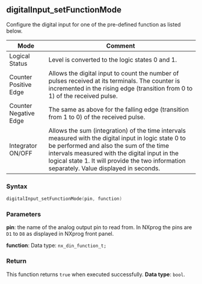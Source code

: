 ## digitalInput_setFunctionMode
Configure the digital input for one of the pre-defined function as listed below.

Mode | Comment
--- | --- 
 Logical Status | Level is converted to the logic states 0 and 1. 
Counter Positive Edge |  Allows the digital input to count the number of pulses received at its terminals. The counter is incremented in the rising edge (transition from 0 to 1) of the received pulse. 
Counter Negative Edge |  The same as above for the falling edge (transition from 1 to 0) of the received pulse. 
Integrator ON/OFF |  Allows the sum (integration) of the time intervals measured with the digital input in logic state 0 to be performed and also the sum of the time intervals measured with the digital input in the logical state 1. It will provide the two information separately. Value displayed in seconds. 

### Syntax
```C
digitalInput_setFunctionMode(pin, function) 
```

### Parameters
**pin**: the name of the analog output pin to read from. In NXprog the pins are `D1` to `D8` as displayed in NXprog front panel.

**function**: Data type: `nx_din_function_t;`

### Return
This function returns `true` when executed successfully.
**Data type**: `bool`.
